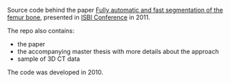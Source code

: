 
Source code behind the paper [Fully automatic and fast segmentation of the femur bone](http://ieeexplore.ieee.org/document/5872823/), 
presented in [ISBI Conference](http://biomedicalimaging.org/) in 2011. 

The repo also contains: 

- the paper 
- the accompanying master thesis with more details about the approach
- sample of 3D CT data

The code was developed in 2010. 



